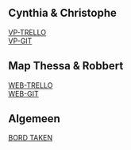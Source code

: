 Cynthia & Christophe
---

[VP-TRELLO](https://trello.com/b/zV9mqUTr/vir-antwerpen)<br>
[VP-GIT](https://github.com/RobLui/Aproject/tree/master/CC)

Map Thessa & Robbert
---

[WEB-TRELLO](https://trello.com/b/z0enGnZ7/web-antwerpen)<br>
[WEB-GIT](https://github.com/RobLui/Aproject/tree/master/TR)

Algemeen
---

[BORD TAKEN](https://trello.com/b/KAJM0Iwv/bord-taken-antwerpen)
